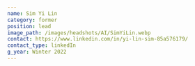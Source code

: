 ```yaml
---
name: Sim Yi Lin
category: former
position: lead
image_path: /images/headshots/AI/SimYiLin.webp
contact: https://www.linkedin.com/in/yi-lin-sim-85a576179/
contact_type: linkedIn
g_year: Winter 2022
---
```

